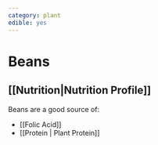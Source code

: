 ```yaml
---
category: plant
edible: yes
---
```

# Beans

## [[Nutrition|Nutrition Profile]]
Beans are a good source of:
- [[Folic Acid]]
- [[Protein | Plant Protein]]

